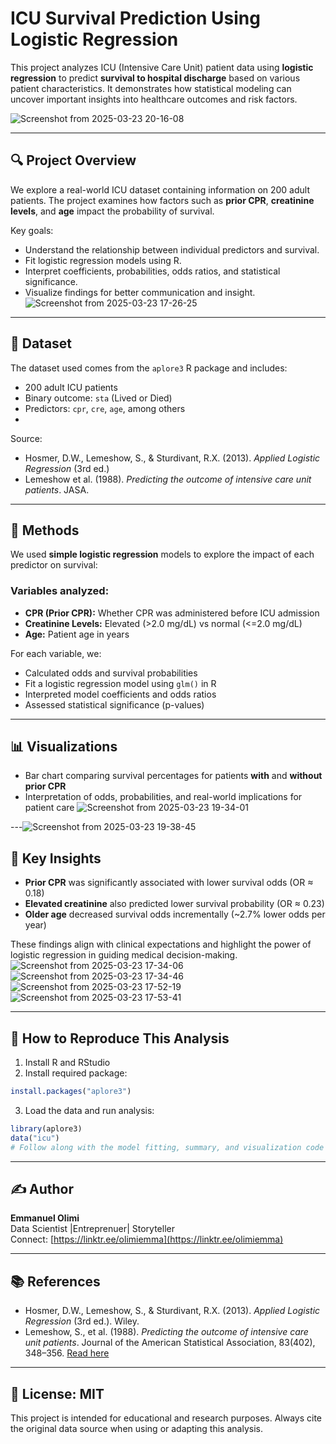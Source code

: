 # ICU Survival Prediction Using Logistic Regression

This project analyzes ICU (Intensive Care Unit) patient data using **logistic regression** to predict **survival to hospital discharge** based on various patient characteristics. It demonstrates how statistical modeling can uncover important insights into healthcare outcomes and risk factors.

![Screenshot from 2025-03-23 20-16-08](https://github.com/user-attachments/assets/aa40db8c-3e1d-42ef-b983-63b17450e799)

---

## 🔍 Project Overview

We explore a real-world ICU dataset containing information on 200 adult patients. The project examines how factors such as **prior CPR**, **creatinine levels**, and **age** impact the probability of survival.

Key goals:
- Understand the relationship between individual predictors and survival.
- Fit logistic regression models using R.
- Interpret coefficients, probabilities, odds ratios, and statistical significance.
- Visualize findings for better communication and insight.
![Screenshot from 2025-03-23 17-26-25](https://github.com/user-attachments/assets/f4e31f20-5a62-4e28-9d48-3b00801cf281)

---

## 📁 Dataset

The dataset used comes from the `aplore3` R package and includes:
- 200 adult ICU patients
- Binary outcome: `sta` (Lived or Died)
- Predictors: `cpr`, `cre`, `age`, among others
- 

Source:
- Hosmer, D.W., Lemeshow, S., & Sturdivant, R.X. (2013). *Applied Logistic Regression* (3rd ed.)
- Lemeshow et al. (1988). *Predicting the outcome of intensive care unit patients*. JASA.

---

## 🧮 Methods

We used **simple logistic regression** models to explore the impact of each predictor on survival:

### Variables analyzed:
- **CPR (Prior CPR):** Whether CPR was administered before ICU admission
- **Creatinine Levels:** Elevated (>2.0 mg/dL) vs normal (<=2.0 mg/dL)
- **Age:** Patient age in years

For each variable, we:
- Calculated odds and survival probabilities
- Fit a logistic regression model using `glm()` in R
- Interpreted model coefficients and odds ratios
- Assessed statistical significance (p-values)

---

## 📊 Visualizations

- Bar chart comparing survival percentages for patients **with** and **without prior CPR**
- Interpretation of odds, probabilities, and real-world implications for patient care
![Screenshot from 2025-03-23 19-34-01](https://github.com/user-attachments/assets/5233d685-8fa4-42f1-add0-c65f52af47a7)

---![Screenshot from 2025-03-23 19-38-45](https://github.com/user-attachments/assets/4183fa67-b17c-48e0-abb2-eb58b5dc9fbb)


## 🧠 Key Insights

- **Prior CPR** was significantly associated with lower survival odds (OR ≈ 0.18)
- **Elevated creatinine** also predicted lower survival probability (OR ≈ 0.23)
- **Older age** decreased survival odds incrementally (~2.7% lower odds per year)

These findings align with clinical expectations and highlight the power of logistic regression in guiding medical decision-making.
![Screenshot from 2025-03-23 17-34-06](https://github.com/user-attachments/assets/b1745020-c52e-49bc-8f8a-46e2f90f53ec)
![Screenshot from 2025-03-23 17-34-46](https://github.com/user-attachments/assets/e558c257-c8f1-429c-a3d2-d8d05f97eefa)
![Screenshot from 2025-03-23 17-52-19](https://github.com/user-attachments/assets/6fed93ee-ce6a-43fe-9bcb-f328b7237d75)
![Screenshot from 2025-03-23 17-53-41](https://github.com/user-attachments/assets/2b2a90e7-f2f8-41d1-a3e2-04e0c8214135)

---

## 📌 How to Reproduce This Analysis

1. Install R and RStudio
2. Install required package:
```R
install.packages("aplore3")
```
3. Load the data and run analysis:
```R
library(aplore3)
data("icu")
# Follow along with the model fitting, summary, and visualization code provided
```

---

## ✍️ Author

**Emmanuel Olimi**  
Data Scientist |Entreprenuer| Storyteller  
Connect: [https://linktr.ee/olimiemma](https://linktr.ee/olimiemma)

---

## 📚 References

- Hosmer, D.W., Lemeshow, S., & Sturdivant, R.X. (2013). *Applied Logistic Regression* (3rd ed.). Wiley.
- Lemeshow, S., et al. (1988). *Predicting the outcome of intensive care unit patients*. Journal of the American Statistical Association, 83(402), 348–356. [Read here](https://www.tandfonline.com/doi/abs/10.1080/01621459.1988.10478604)

---

## 📎 License: MIT

This project is intended for educational and research purposes. Always cite the original data source when using or adapting this analysis.

